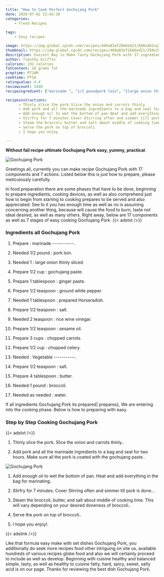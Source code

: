 ```yaml
---
title: "How to Cook Perfect Gochujang Pork"
date: 2020-07-02 22:42:38
categories:
    - Trend Recipes
    
tags:
    - Easy recipes

image: https://img-global.cpcdn.com/recipes/469a83af2b66ed21/680x482cq70/gochujang-pork-recipe-main-photo.jpg
thumbnail: https://img-global.cpcdn.com/recipes/469a83af2b66ed21/350x250cq70/gochujang-pork-recipe-main-photo.jpg
description: Easiest Way to Make Tasty Gochujang Pork with 17 ingredients and 7 stages of easy cooking.
author: Timothy Griffin
calories: 191 calories
fatContent: 10 grams fat
preptime: PT24M
cooktime: PT1H
ratingvalue: 4.4
reviewcount: 1498
recipeingredient: ["marinade ", "1/2 poundpork loin", "1large onion thinly sliced", "1/2 cupgochujang paste", "1 tablespoonginger paste", "1/2 teaspoonground white pepper", "1 tablespoonprepared Horseradish", "1/2 teaspoonsalt", "2 teaspoonrice wine vinegar", "1/2 teaspoonsesame oil", "3 cupschopped carrots", "1/2 cupchopped celery", "Vegetable ", "1/2 teaspoonsalt", "4 tablespoonbutter", "1 poundbroccoli", "as neededwater"]

recipeinstructions: 
      - Thinly slice the pork Slice the onion and carrots thinly 
      - Add pork and all the marinade ingredients to a bag and seal for two hours Make sure all the pork is coated with the gochujang paste 
      - Add enough oil to wet the bottom of pan Heat and add everything in the bag for marinating 
      - Stirfry for 7 minutes Cover Stirring often and simmer till pork is done 
      - Steam the broccoli butter and salt about middle of cooking time This will vary depending on your desired doneness of broccoli 
      - Serve the pork on top of broccoli 
      - I hope you enjoy

---
```




**Without fail recipe ultimate Gochujang Pork easy, yummy, practical**. 


![Gochujang Pork](https://img-global.cpcdn.com/recipes/469a83af2b66ed21/680x482cq70/gochujang-pork-recipe-main-photo.jpg "Gochujang Pork")




Greetings all, currently you can make recipe Gochujang Pork with 17 components and 7 actions. Listed below this is just how to prepare, please meticulously carefully.

In food preparation there are some phases that have to be done, beginning to prepare ingredients, cooking devices, as well as also comprehend just how to begin from starting to cooking prepares to be served and also appreciated. See to it you has enough time as well as no is assuming concerning another thing, because will cause the food to burn, taste not ideal desired, as well as many others. Right away, below are 17 components as well as 7 stages of easy cooking Gochujang Pork.
{{< adstxt />}}

### Ingredients all Gochujang Pork


1. Prepare  : marinade -----------.

1. Needed 1/2 pound : pork loin.

1. Needed 1 : large onion thinly sliced.

1. Prepare 1/2 cup : gochujang paste.

1. Prepare 1 tablespoon : ginger paste.

1. Prepare 1/2 teaspoon : ground white pepper.

1. Needed 1 tablespoon : prepared Horseradish.

1. Prepare 1/2 teaspoon : salt.

1. Needed 2 teaspoon : rice wine vinegar.

1. Prepare 1/2 teaspoon : sesame oil.

1. Prepare 3 cups : chopped carrots.

1. Prepare 1/2 cup : chopped celery.

1. Needed  : Vegetable -----------.

1. Prepare 1/2 teaspoon : salt.

1. Prepare 4 tablespoon : butter.

1. Needed 1 pound : broccoli.

1. Needed as needed : water.



If all ingredients Gochujang Pork its prepared| prepares}, We are entering into the cooking phase. Below is how to preparing with easy.

### Step by Step Cooking Gochujang Pork

{{< adstxt />}}


1. Thinly slice the pork. Slice the onion and carrots thinly..



1. Add pork and all the marinade ingredients to a bag and seal for two hours. Make sure all the pork is coated with the gochujang paste..



![Gochujang Pork](https://img-global.cpcdn.com/steps/e58a48dc38ecfb0a/160x128cq70/gochujang-pork-recipe-step-2-photo.jpg" "Gochujang Pork")



1. Add enough oil to wet the bottom of pan. Heat and add everything in the bag for marinating..



1. Stirfry for 7 minutes. Cover Stirring often and simmer till pork is done...



1. Steam the broccoli, butter, and salt about middle of cooking time. This will vary depending on your desired doneness of broccoli..



1. Serve the pork on top of broccoli..



1. I hope you enjoy!.





{{< adslink />}}

Like that formula easy make with set dishes Gochujang Pork, you additionally do seek more recipes food other intriguing on site us, available hundreds of various recipes globe food and also we will certainly proceed to include as well as develop. Beginning with cuisine healthy and balanced simple, tasty, as well as healthy to cuisine fatty, hard, spicy, sweet, salty acid is on our page. Thanks for reviewing the best dish Gochujang Pork.

